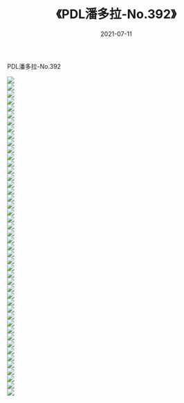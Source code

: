 ﻿---
layout: post
title:  《PDL潘多拉-No.392》
date:   2021-07-11
img: http://img.660000.xyz/Sharelink/网络美图/2021/PDL潘多拉-No.392/000.jpg
categories: [美女, 清纯, 唯美]
---

PDL潘多拉-No.392

  ![](http://img.660000.xyz/Sharelink/网络美图/2021/PDL潘多拉-No.392/001.jpg) <br> ![](http://img.660000.xyz/Sharelink/网络美图/2021/PDL潘多拉-No.392/002.jpg) <br> ![](http://img.660000.xyz/Sharelink/网络美图/2021/PDL潘多拉-No.392/003.jpg) <br> ![](http://img.660000.xyz/Sharelink/网络美图/2021/PDL潘多拉-No.392/004.jpg) <br> ![](http://img.660000.xyz/Sharelink/网络美图/2021/PDL潘多拉-No.392/005.jpg) <br> ![](http://img.660000.xyz/Sharelink/网络美图/2021/PDL潘多拉-No.392/006.jpg) <br> ![](http://img.660000.xyz/Sharelink/网络美图/2021/PDL潘多拉-No.392/007.jpg) <br> ![](http://img.660000.xyz/Sharelink/网络美图/2021/PDL潘多拉-No.392/008.jpg) <br> ![](http://img.660000.xyz/Sharelink/网络美图/2021/PDL潘多拉-No.392/009.jpg) <br> ![](http://img.660000.xyz/Sharelink/网络美图/2021/PDL潘多拉-No.392/010.jpg) <br> ![](http://img.660000.xyz/Sharelink/网络美图/2021/PDL潘多拉-No.392/011.jpg) <br> ![](http://img.660000.xyz/Sharelink/网络美图/2021/PDL潘多拉-No.392/012.jpg) <br> ![](http://img.660000.xyz/Sharelink/网络美图/2021/PDL潘多拉-No.392/013.jpg) <br> ![](http://img.660000.xyz/Sharelink/网络美图/2021/PDL潘多拉-No.392/014.jpg) <br> ![](http://img.660000.xyz/Sharelink/网络美图/2021/PDL潘多拉-No.392/015.jpg) <br> ![](http://img.660000.xyz/Sharelink/网络美图/2021/PDL潘多拉-No.392/016.jpg) <br> ![](http://img.660000.xyz/Sharelink/网络美图/2021/PDL潘多拉-No.392/017.jpg) <br> ![](http://img.660000.xyz/Sharelink/网络美图/2021/PDL潘多拉-No.392/018.jpg) <br> ![](http://img.660000.xyz/Sharelink/网络美图/2021/PDL潘多拉-No.392/019.jpg) <br> ![](http://img.660000.xyz/Sharelink/网络美图/2021/PDL潘多拉-No.392/020.jpg) <br> ![](http://img.660000.xyz/Sharelink/网络美图/2021/PDL潘多拉-No.392/021.jpg) <br> ![](http://img.660000.xyz/Sharelink/网络美图/2021/PDL潘多拉-No.392/022.jpg) <br> ![](http://img.660000.xyz/Sharelink/网络美图/2021/PDL潘多拉-No.392/023.jpg) <br> ![](http://img.660000.xyz/Sharelink/网络美图/2021/PDL潘多拉-No.392/024.jpg) <br> ![](http://img.660000.xyz/Sharelink/网络美图/2021/PDL潘多拉-No.392/025.jpg) <br> ![](http://img.660000.xyz/Sharelink/网络美图/2021/PDL潘多拉-No.392/026.jpg) <br> ![](http://img.660000.xyz/Sharelink/网络美图/2021/PDL潘多拉-No.392/027.jpg) <br> ![](http://img.660000.xyz/Sharelink/网络美图/2021/PDL潘多拉-No.392/028.jpg) <br> ![](http://img.660000.xyz/Sharelink/网络美图/2021/PDL潘多拉-No.392/029.jpg) <br> ![](http://img.660000.xyz/Sharelink/网络美图/2021/PDL潘多拉-No.392/030.jpg) <br> ![](http://img.660000.xyz/Sharelink/网络美图/2021/PDL潘多拉-No.392/031.jpg) <br> ![](http://img.660000.xyz/Sharelink/网络美图/2021/PDL潘多拉-No.392/032.jpg) <br> ![](http://img.660000.xyz/Sharelink/网络美图/2021/PDL潘多拉-No.392/033.jpg) <br> ![](http://img.660000.xyz/Sharelink/网络美图/2021/PDL潘多拉-No.392/034.jpg) <br> ![](http://img.660000.xyz/Sharelink/网络美图/2021/PDL潘多拉-No.392/035.jpg) <br> ![](http://img.660000.xyz/Sharelink/网络美图/2021/PDL潘多拉-No.392/036.jpg) <br> ![](http://img.660000.xyz/Sharelink/网络美图/2021/PDL潘多拉-No.392/037.jpg) <br> ![](http://img.660000.xyz/Sharelink/网络美图/2021/PDL潘多拉-No.392/038.jpg) <br> ![](http://img.660000.xyz/Sharelink/网络美图/2021/PDL潘多拉-No.392/039.jpg) <br> ![](http://img.660000.xyz/Sharelink/网络美图/2021/PDL潘多拉-No.392/040.jpg) <br> ![](http://img.660000.xyz/Sharelink/网络美图/2021/PDL潘多拉-No.392/041.jpg) <br> ![](http://img.660000.xyz/Sharelink/网络美图/2021/PDL潘多拉-No.392/042.jpg) <br> ![](http://img.660000.xyz/Sharelink/网络美图/2021/PDL潘多拉-No.392/043.jpg) <br> ![](http://img.660000.xyz/Sharelink/网络美图/2021/PDL潘多拉-No.392/044.jpg) <br> ![](http://img.660000.xyz/Sharelink/网络美图/2021/PDL潘多拉-No.392/045.jpg) <br> ![](http://img.660000.xyz/Sharelink/网络美图/2021/PDL潘多拉-No.392/046.jpg) <br>